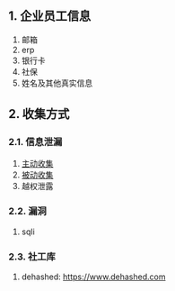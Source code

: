 ## 1. 企业员工信息

1. 邮箱
2. erp
3. 银行卡
4. 社保
5. 姓名及其他真实信息

## 2. 收集方式

### 2.1. 信息泄漏

1. [主动收集](渗透测试-信息收集/目标IT资产-主动收集.md)
2. [被动收集](渗透测试-信息收集/目标IT资产-被动收集.md)
3. 越权泄露

### 2.2. 漏洞

1. sqli

### 2.3. 社工库

1. dehashed: https://www.dehashed.com
